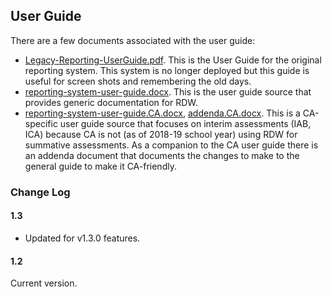 ## User Guide

There are a few documents associated with the user guide:
* [Legacy-Reporting-UserGuide.pdf](Legacy-Reporting-UserGuide.pdf). This is the User Guide for the original reporting system. This system is no longer deployed but this guide is useful for screen shots and remembering the old days.
* [reporting-system-user-guide.docx](reporting-system-user-guide.docx). This is the user guide source that provides generic documentation for RDW.
* [reporting-system-user-guide.CA.docx](reporting-system-user-guide.CA.docx), [addenda.CA.docx](addenda.CA.docx). This is a CA-specific user guide source that focuses on interim assessments (IAB, ICA) because CA is not (as of 2018-19 school year) using RDW for summative assessments. As a companion to the CA user guide there is an addenda document that documents the changes to make to the general guide to make it CA-friendly.

### Change Log

#### 1.3

* Updated for v1.3.0 features.

#### 1.2
Current version.
